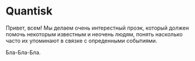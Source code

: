 # Quantisk

Привет, всем!
Мы делаем очень интерестный проэк, который должен помочь некоторым известным и неочень людям, 
понять насколько часто их упоминают в связке с опреденными событиями.

Бла-Бла-Бла.
